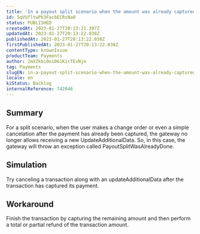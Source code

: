 ```yaml
---
title: 'In a payout split scenario when the amount was already captured, the gateway no longer allows a cancellation request'
id: 5qVUfltwPb3FacbECRsNa0
status: PUBLISHED
createdAt: 2023-01-27T20:13:21.397Z
updatedAt: 2023-01-27T20:13:22.038Z
publishedAt: 2023-01-27T20:13:22.038Z
firstPublishedAt: 2023-01-27T20:13:22.038Z
contentType: knownIssue
productTeam: Payments
author: 2mXZkbi0oi061KicTExNjo
tag: Payments
slugEN: in-a-payout-split-scenario-when-the-amount-was-already-captured-the-gateway-no-longer-allows-a-cancellation-request
locale: en
kiStatus: Backlog
internalReference: 742046
---
```


## Summary


For a split scenario, when the user makes a change order or even a simple cancelation after the payment has already been captured, the gateway no longer allows receiving a new UpdateAdditionalData.
So, in this case, the gateway will throw an exception called PayoutSplitWasAlreadyDone.


##

## Simulation


Try canceling a transaction along with an updateAdditionalData after the transaction has captured its payment.


##

## Workaround


Finish the transaction by capturing the remaining amount and then perform a total or partial refund of the transaction amount.





